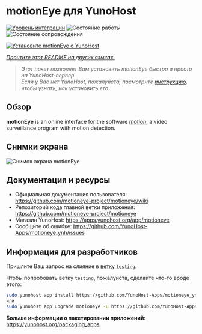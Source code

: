 <!--
Важно: этот README был автоматически сгенерирован <https://github.com/YunoHost/apps/tree/master/tools/readme_generator>
Он НЕ ДОЛЖЕН редактироваться вручную.
-->

# motionEye для YunoHost

[![Уровень интеграции](https://dash.yunohost.org/integration/motioneye.svg)](https://ci-apps.yunohost.org/ci/apps/motioneye/) ![Состояние работы](https://ci-apps.yunohost.org/ci/badges/motioneye.status.svg) ![Состояние сопровождения](https://ci-apps.yunohost.org/ci/badges/motioneye.maintain.svg)

[![Установите motionEye с YunoHost](https://install-app.yunohost.org/install-with-yunohost.svg)](https://install-app.yunohost.org/?app=motioneye)

*[Прочтите этот README на других языках.](./ALL_README.md)*

> *Этот пакет позволяет Вам установить motionEye быстро и просто на YunoHost-сервер.*  
> *Если у Вас нет YunoHost, пожалуйста, посмотрите [инструкцию](https://yunohost.org/install), чтобы узнать, как установить его.*

## Обзор

**motionEye** is an online interface for the software [_motion_](https://motion-project.github.io/), a video surveillance program with motion detection.


## Снимки экрана

![Снимок экрана motionEye](./doc/screenshots/example.png)

## Документация и ресурсы

- Официальная документация пользователя: <https://github.com/motioneye-project/motioneye/wiki>
- Репозиторий кода главной ветки приложения: <https://github.com/motioneye-project/motioneye>
- Магазин YunoHost: <https://apps.yunohost.org/app/motioneye>
- Сообщите об ошибке: <https://github.com/YunoHost-Apps/motioneye_ynh/issues>

## Информация для разработчиков

Пришлите Ваш запрос на слияние в [ветку `testing`](https://github.com/YunoHost-Apps/motioneye_ynh/tree/testing).

Чтобы попробовать ветку `testing`, пожалуйста, сделайте что-то вроде этого:

```bash
sudo yunohost app install https://github.com/YunoHost-Apps/motioneye_ynh/tree/testing --debug
или
sudo yunohost app upgrade motioneye -u https://github.com/YunoHost-Apps/motioneye_ynh/tree/testing --debug
```

**Больше информации о пакетировании приложений:** <https://yunohost.org/packaging_apps>
